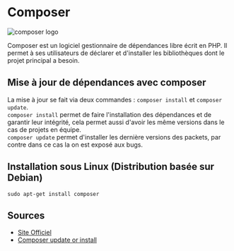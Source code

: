 # Composer

![composer logo](https://getcomposer.org/img/logo-composer-transparent.png)  

Composer est un logiciel gestionnaire de dépendances libre écrit en PHP. Il permet à ses utilisateurs de déclarer et d'installer les bibliothèques dont le projet principal a besoin.

## Mise à jour de dépendances avec composer

La mise à jour se fait via deux commandes :  `composer install` et `composer update`.  
`composer install` permet de faire l'installation des dépendances et de garantir leur intégrité, cela permet aussi d'avoir les même versions dans le cas de projets en équipe.  
`composer update` permet d'installer les dernière versions des packets, par contre dans ce cas la on est exposé aux bugs.

## Installation sous Linux (Distribution basée sur Debian)

```shell
sudo apt-get install composer
```

## Sources

* [Site Officiel](https://getcomposer.org/)
* [Composer update or install](https://medium.com/@favoriabs/composer-install-vs-composer-update-3737357c35a7)
